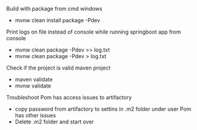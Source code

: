 Build with package from cmd windows
- mvnw clean install package -Pdev


Print logs on file instead of console while running springboot app from console
- mvnw clean package -Pdev >> log.txt
- mvnw clean package -Pdev > log.txt

Check if the project is valid maven project
- maven validate
- mvnw validate

Troubleshoot
Pom has access issues to artifactory
- copy password from artifactory to settins in .m2 folder under user
Pom has other issues
- Delete .m2 folder and start over


